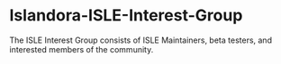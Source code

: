 # Islandora-ISLE-Interest-Group
The ISLE Interest Group consists of ISLE Maintainers, beta testers, and interested members of the community. 
